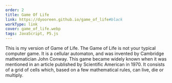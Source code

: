 ```yaml
---
order: 2
title: Game Of Life
link: https://dyooreen.github.io/game_of_life#black
workType: link
cover: game_of_life.webp
tags: JavaScript, P5.js
---
```


This is my version of Game of Life.
The Game of Life is not your typical computer game. It is a cellular automaton, and was invented by Cambridge mathematician John Conway. This game became widely known when it was mentioned in an article published by Scientific American in 1970. It consists of a grid of cells which, based on a few mathematical rules, can live, die or multiply.
